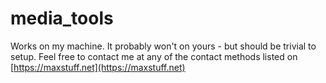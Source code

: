 # media_tools
Works on my machine. It probably won't on yours - but should be trivial to setup. Feel free to contact me at any of the contact methods listed on [https://maxstuff.net](https://maxstuff.net)
